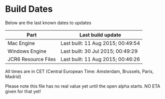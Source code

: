# Build Dates

Below are the last known dates to updates

Part | Last build update
-----|-----
Mac Engine | Last built: 11 Aug 2015; 00:49:54
Windows Engine | Last built: 30 Jul 2015; 00:49:29
JCR6 Resource Files | Last built: 11 Aug 2015; 00:46:26
All times are in CET (Central European Time: Amsterdam, Brussels, Paris, Madrid)


Please note this file has no real value yet until the open alpha starts. NO ETA given for that yet!
